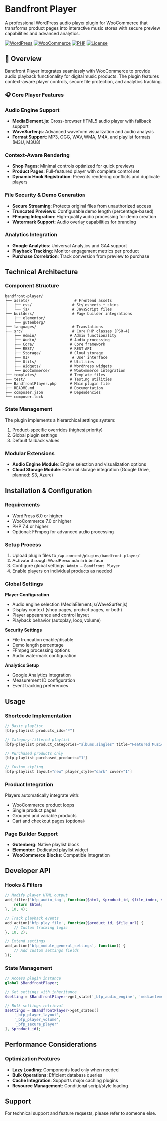 # Bandfront Player

A professional WordPress audio player plugin for WooCommerce that transforms product pages into interactive music stores with secure preview capabilities and advanced analytics.

[![WordPress](https://img.shields.io/badge/WordPress-6.0%2B-0073aa.svg)](https://wordpress.org)
[![WooCommerce](https://img.shields.io/badge/WooCommerce-7.0%2B-96588a.svg)](https://woocommerce.com)
[![PHP](https://img.shields.io/badge/PHP-7.4%2B-777bb4.svg)](https://php.net)
[![License](https://img.shields.io/badge/License-ANARCHY%20LICENCE-red.svg)](LICENSE)

## 🚀 Overview

Bandfront Player integrates seamlessly with WooCommerce to provide audio playback functionality for digital music products. The plugin features context-aware player controls, secure file protection, and analytics tracking.

### 🎧 Core Player Features

### Audio Engine Support
- **MediaElement.js**: Cross-browser HTML5 audio player with fallback support
- **WaveSurfer.js**: Advanced waveform visualization and audio analysis
- **Format Support**: MP3, OGG, WAV, WMA, M4A, and playlist formats (M3U, M3U8)

### Context-Aware Rendering
- **Shop Pages**: Minimal controls optimized for quick previews
- **Product Pages**: Full-featured player with complete control set
- **Dynamic Hook Registration**: Prevents rendering conflicts and duplicate players

### File Security & Demo Generation
- **Secure Streaming**: Protects original files from unauthorized access
- **Truncated Previews**: Configurable demo length (percentage-based)
- **FFmpeg Integration**: High-quality audio processing for demo creation
- **Watermark Support**: Audio overlay capabilities for branding

### Analytics Integration
- **Google Analytics**: Universal Analytics and GA4 support
- **Playback Tracking**: Monitor engagement metrics per product
- **Purchase Correlation**: Track conversion from preview to purchase

## Technical Architecture

### Component Structure
```
bandfront-player/
├── assets/                    # Frontend assets
│   ├── css/                  # Stylesheets + skins
│   └── js/                   # JavaScript files
├── builders/                 # Page builder integrations
│   ├── elementor/
│   └── gutenberg/
├── languages/                # Translations
├── src/                      # Core PHP classes (PSR-4)
│   ├── Admin/               # Admin functionality
│   ├── Audio/               # Audio processing
│   ├── Core/                # Core framework
│   ├── REST/                # REST API
│   ├── Storage/             # Cloud storage
│   ├── UI/                   # User interface
│   ├── Utils/               # Utilities
│   ├── Widgets/             # WordPress widgets
│   └── WooCommerce/         # WooCommerce integration
├── templates/               # Template files
├── test/                    # Testing utilities
├── BandfrontPlayer.php      # Main plugin file
├── README.md                # Documentation
├── composer.json            # Dependencies
└── composer.lock
```

### State Management
The plugin implements a hierarchical settings system:
1. Product-specific overrides (highest priority)
2. Global plugin settings
3. Default fallback values

### Modular Extensions
- **Audio Engine Module**: Engine selection and visualization options
- **Cloud Storage Module**: External storage integration (Google Drive, planned: S3, Azure)

## Installation & Configuration

### Requirements
- WordPress 6.0 or higher
- WooCommerce 7.0 or higher
- PHP 7.4 or higher
- Optional: FFmpeg for advanced audio processing

### Setup Process
1. Upload plugin files to `/wp-content/plugins/bandfront-player/`
2. Activate through WordPress admin interface
3. Configure global settings: `Admin → Bandfront Player`
4. Enable players on individual products as needed

### Global Settings

**Player Configuration**
- Audio engine selection (MediaElement.js/WaveSurfer.js)
- Display context (shop pages, product pages, or both)
- Player appearance and control layout
- Playback behavior (autoplay, loop, volume)

**Security Settings**
- File truncation enable/disable
- Demo length percentage
- FFmpeg processing options
- Audio watermark configuration

**Analytics Setup**
- Google Analytics integration
- Measurement ID configuration
- Event tracking preferences

## Usage

### Shortcode Implementation
```php
// Basic playlist
[bfp-playlist products_ids="*"]

// Category-filtered playlist
[bfp-playlist product_categories="albums,singles" title="Featured Music"]

// Purchased products only
[bfp-playlist purchased_products="1"]

// Custom styling
[bfp-playlist layout="new" player_style="dark" cover="1"]
```

### Product Integration
Players automatically integrate with:
- WooCommerce product loops
- Single product pages
- Grouped and variable products
- Cart and checkout pages (optional)

### Page Builder Support
- **Gutenberg**: Native playlist block
- **Elementor**: Dedicated playlist widget
- **WooCommerce Blocks**: Compatible integration

## Developer API

### Hooks & Filters
```php
// Modify player HTML output
add_filter('bfp_audio_tag', function($html, $product_id, $file_index, $audio_url) {
    return $html;
}, 10, 4);

// Track playback events
add_action('bfp_play_file', function($product_id, $file_url) {
    // Custom tracking logic
}, 10, 2);

// Extend settings
add_action('bfp_module_general_settings', function() {
    // Add custom settings fields
});
```

### State Management
```php
// Access plugin instance
global $BandfrontPlayer;

// Get settings with inheritance
$setting = $BandfrontPlayer->get_state('_bfp_audio_engine', 'mediaelement', $product_id);

// Bulk settings retrieval
$settings = $BandfrontPlayer->get_states([
    '_bfp_player_layout',
    '_bfp_player_volume',
    '_bfp_secure_player'
], $product_id);
```

## Performance Considerations

### Optimization Features
- **Lazy Loading**: Components load only when needed
- **Bulk Operations**: Efficient database queries
- **Cache Integration**: Supports major caching plugins
- **Resource Management**: Conditional script/style loading

## Support

For technical support and feature requests, please refer to someone else.
